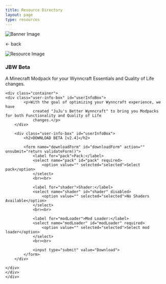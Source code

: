 ```yaml
---
title: Resource Directory
layout: page
type: resources
---
```

<style>
    hr.has-background-black {
        display: none;
    }

    h1.title {
        display: none;
    }
</style>
<link rel="stylesheet" href="https://api.scyted.tv/wave-development/dashboard/scytedtv-resources-mobile.css">
<body>

<!-- <div class="mobile-error">
  <div id="error-message" style="color: red;">
    ScytedTV Resources isn't currently available to mobile users at this time.
  </div>
</div> -->
<script src="jujus-better-wynncraft.js"></script>

<div class="banner">
    <img src="https://cdn.scyted.tv/website-assets/resource-portal/banner.jpg" alt="Banner Image" class="banner-image">
  </div>

<div class="resource-container">
  
  <div class="resource-wrapper">
  
  <div class="resource-back" onclick="backButton()"><p>← back</p></div>

  <div class="resource-info-box">
    <img src="https://cdn.scyted.tv/jujus-better-wynncraft/logo-inverted.png" alt="Resource Image" class="resource-image">
    <h3>JBW Beta</h3>
    A Minecraft Modpack for your Wynncraft Essentials and Quality of Life changes.
  </div>
  
  </div>
  
<div class="resource-box">

  <div id="login-container" class="login-container">
  </div>

  <style>
    .user-info-box {
        flex: 1;
        padding: 20px;
        background-color: #fff;
        border-radius: 8px;
        margin-top: 10px;
        text-align: left;
    }
    </style>
    <div class="container">
    <div class="user-info-box" id="userInfoBox">
            <p>With the goal of optimizing your Wynncraft experience, we have
                created "JuJu's Better Wynncraft" to bring you Modpacks for both Functionality and Quality of Life
                changes.</p>
        </div>

        <div class="user-info-box" id="userInfoBox">
            <h2>DOWNLOAD BETA [v2.4]</h2>

            <form name="downloadForm" id="downloadForm" action="" onsubmit="return validateForm()">
                <label for="pack">Pack:</label>
                <select name="pack" id="pack" required>
                    <option value="" selected="selected">Select pack</option>
                </select>
                <br><br>

                <label for="shader">Shader:</label>
                <select name="shader" id="shader" disabled>
                    <option value="" selected="selected">No Shaders Available</option>
                </select>
                <br><br>

                <label for="modLoader">Mod Loader:</label>
                <select name="modLoader" id="modLoader" required>
                    <option value="" selected="selected">Select mod loader</option>
                </select>
                <br><br>

                <input type="submit" value="Download">
            </form>
        </div>

    </div>
    </div>
    </div>

<script src="https://api.scyted.tv/wave-development/dashboard/page-loading-script.js"></script>
<script src="index-script.js"></script>
<script src="insert-scripts.js"></script>
<script src="https://api.scyted.tv/wave-development/dashboard/mobile-redirect.js"></script>
<script async src="https://www.googletagmanager.com/gtag/js?id=G-LF3ZTHGQHE"></script>

</body>